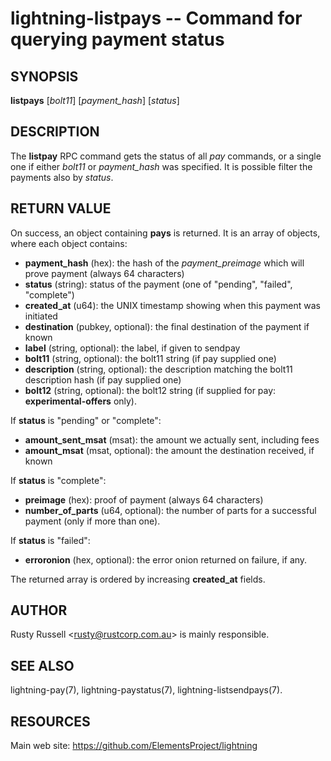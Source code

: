 lightning-listpays -- Command for querying payment status
=========================================================

SYNOPSIS
--------

**listpays** [*bolt11*] [*payment_hash*] [*status*]

DESCRIPTION
-----------

The **listpay** RPC command gets the status of all *pay* commands, or a
single one if either *bolt11* or *payment_hash* was specified.
It is possible filter the payments also by *status*.

RETURN VALUE
------------

[comment]: # (GENERATE-FROM-SCHEMA-START)
On success, an object containing **pays** is returned.  It is an array of objects, where each object contains:
- **payment_hash** (hex): the hash of the *payment_preimage* which will prove payment (always 64 characters)
- **status** (string): status of the payment (one of "pending", "failed", "complete")
- **created_at** (u64): the UNIX timestamp showing when this payment was initiated
- **destination** (pubkey, optional): the final destination of the payment if known
- **label** (string, optional): the label, if given to sendpay
- **bolt11** (string, optional): the bolt11 string (if pay supplied one)
- **description** (string, optional): the description matching the bolt11 description hash (if pay supplied one)
- **bolt12** (string, optional): the bolt12 string (if supplied for pay: **experimental-offers** only).

If **status** is "pending" or "complete":
  - **amount_sent_msat** (msat): the amount we actually sent, including fees
  - **amount_msat** (msat, optional): the amount the destination received, if known

If **status** is "complete":
  - **preimage** (hex): proof of payment (always 64 characters)
  - **number_of_parts** (u64, optional): the number of parts for a successful payment (only if more than one).

If **status** is "failed":
  - **erroronion** (hex, optional): the error onion returned on failure, if any.

[comment]: # (GENERATE-FROM-SCHEMA-END)

The returned array is ordered by increasing **created_at** fields.

AUTHOR
------

Rusty Russell <<rusty@rustcorp.com.au>> is mainly responsible.

SEE ALSO
--------

lightning-pay(7), lightning-paystatus(7), lightning-listsendpays(7).

RESOURCES
---------

Main web site: <https://github.com/ElementsProject/lightning>

[comment]: # ( SHA256STAMP:ec7234aa1ec9979cdc71a5bfe861296ba90efdf30236922a822b2ecab6fd9635)
